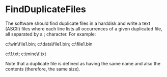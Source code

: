 # FindDuplicateFiles

The software should find duplicate files in a harddisk and write a text (ASCII) files where each line lists all occurrences of a given duplicated file, all separated by a ; character. For example:

  c:\win\file1.bin; c:\data\file1.bin; c:\file1.bin
  
  c:\f.txt; c:\mine\f.txt

Note that a duplicate file is defined as having the same name and also the contents (therefore, the same size). 
